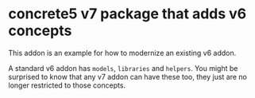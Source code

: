 # concrete5 v7 package that adds v6 concepts
This addon is an example for how to modernize an existing v6 addon.

A standard v6 addon has `models`, `libraries` and `helpers`. You might be surprised to know that any v7 addon can have
these too, they just are no longer restricted to those concepts.

